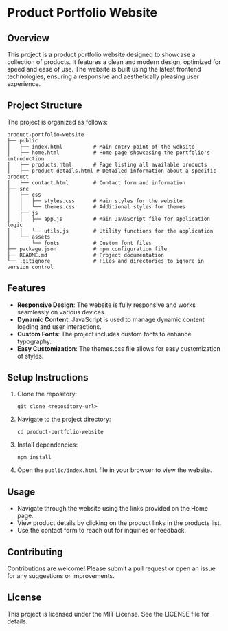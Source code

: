 # Product Portfolio Website

## Overview
This project is a product portfolio website designed to showcase a collection of products. It features a clean and modern design, optimized for speed and ease of use. The website is built using the latest frontend technologies, ensuring a responsive and aesthetically pleasing user experience.

## Project Structure
The project is organized as follows:

```
product-portfolio-website
├── public
│   ├── index.html          # Main entry point of the website
│   ├── home.html           # Home page showcasing the portfolio's introduction
│   ├── products.html       # Page listing all available products
│   ├── product-details.html # Detailed information about a specific product
│   └── contact.html        # Contact form and information
├── src
│   ├── css
│   │   ├── styles.css      # Main styles for the website
│   │   └── themes.css      # Additional styles for themes
│   ├── js
│   │   ├── app.js          # Main JavaScript file for application logic
│   │   └── utils.js        # Utility functions for the application
│   └── assets
│       └── fonts           # Custom font files
├── package.json            # npm configuration file
├── README.md               # Project documentation
└── .gitignore              # Files and directories to ignore in version control
```

## Features
- **Responsive Design**: The website is fully responsive and works seamlessly on various devices.
- **Dynamic Content**: JavaScript is used to manage dynamic content loading and user interactions.
- **Custom Fonts**: The project includes custom fonts to enhance typography.
- **Easy Customization**: The themes.css file allows for easy customization of styles.

## Setup Instructions
1. Clone the repository:
   ```
   git clone <repository-url>
   ```
2. Navigate to the project directory:
   ```
   cd product-portfolio-website
   ```
3. Install dependencies:
   ```
   npm install
   ```
4. Open the `public/index.html` file in your browser to view the website.

## Usage
- Navigate through the website using the links provided on the Home page.
- View product details by clicking on the product links in the products list.
- Use the contact form to reach out for inquiries or feedback.

## Contributing
Contributions are welcome! Please submit a pull request or open an issue for any suggestions or improvements.

## License
This project is licensed under the MIT License. See the LICENSE file for details.